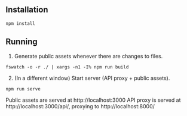 ## Installation

```
npm install
```

## Running

1. Generate public assets whenever there are changes to files.
```
fswatch -o -r ./ | xargs -n1 -I% npm run build
```

2. (In a different window) Start server (API proxy + public assets).
```
npm run serve
```

Public assets are served at http://localhost:3000
API proxy is served at http://localhost:3000/api/, proxying to http://localhost:8000/